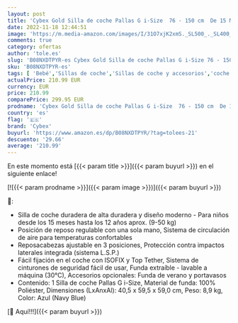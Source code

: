 ```yaml
---
layout: post
title: 'Cybex Gold Silla de coche Pallas G i-Size  76 - 150 cm  De 15 Meses a 12 Años  Aprox. 9 a 50 kg  Azul  Navy Blue '
date: 2022-11-18 12:44:51
image: 'https://m.media-amazon.com/images/I/31O7xjK2xmS._SL500_._SL400_.jpg'
comments: true
category: ofertas
author: 'tole.es'
slug: 'B08NXDTPYR-es Cybex Gold Silla de coche Pallas G i-Size 76 - 150 cm De...'
sku: 'B08NXDTPYR-es'
tags: [ 'Bebé','Sillas de coche','Sillas de coche y accesorios','coche','cybex','de','silla','🇪🇸', ]
actualPrice: 210.99 EUR
currency: EUR
price: 210.99
comparePrice: 299.95 EUR
prodname: 'Cybex Gold Silla de coche Pallas G i-Size  76 - 150 cm  De 15 Meses a 12 Años  Aprox. 9 a 50 kg  Azul  Navy Blue '
country: 'es'
flag: '🇪🇸'
brand: 'Cybex'
buyurl: 'https://www.amazon.es/dp/B08NXDTPYR/?tag=tolees-21'
descuento: '29.66'
average: '210.99'
---
```


En este momento está [{{< param title >}}]({{< param buyurl >}}) en el siguiente enlace!

[![{{< param prodname >}}]({{< param image >}})]({{< param buyurl >}})

🔎:

- Silla de coche duradera de alta duradera y diseño moderno - Para niños desde los 15 meses hasta los 12 años aprox. (9-50 kg)
- Posición de reposo regulable con una sola mano, Sistema de circulación de aire para temperaturas confortables
- Reposacabezas ajustable en 3 posiciones, Protección contra impactos laterales integrada (sistema L.S.P.)
- Fácil fijación en el coche con ISOFIX y Top Tether, Sistema de cinturones de seguridad fácil de usar, Funda extraíble - lavable a máquina (30°C), Accesorios opcionales: Funda de verano y portavasos
- Contenido: 1 Silla de coche Pallas G i-Size, Material de funda: 100% Poliéster, Dimensiones (LxAnxAl): 40,5 x 59,5 x 59,0 cm, Peso: 8,9 kg, Color: Azul (Navy Blue)

[🛒 Aquí!!!]({{< param buyurl >}})
